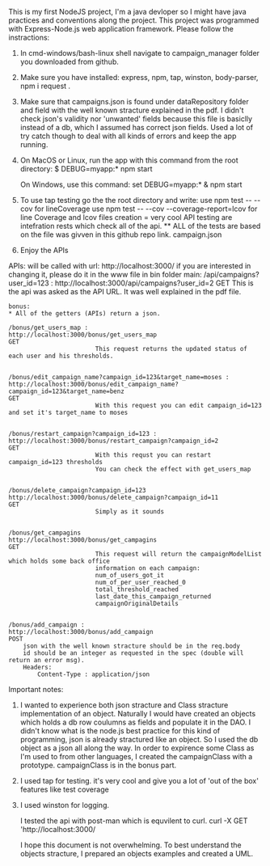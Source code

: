 ﻿
This is my first NodeJS project, I'm a java devloper so I might have java practices and conventions along the project. 
This project was programmed with Express-Node.js web application framework.
Please follow the instractions:
1. 	In cmd-windows/bash-linux shell navigate to campaign_manager folder you downloaded from github.
2. 	Make sure you have installed: 
	express, 
	npm, 
	tap, 
	winston, 
	body-parser,
	npm i request
	.
3. 	Make sure that campaigns.json is found under dataRepository folder and field with the well known 
	stracture explained in the pdf.
	I didn't check json's validity nor 'unwanted' fields because this file is basiclly instead of a db,
	which I assumed has correct json fields.
	Used a lot of try catch though to deal with all kinds of errors and keep the app running.
4. 	On MacOS or Linux, run the app with this command from the root directory:
	$ DEBUG=myapp:* npm start
	
	On Windows, use this command:
	set DEBUG=myapp:* & npm start
5. 	To use tap testing go the the root directory and write: 
	use npm test -- --cov                                    for lineCoverage
 	use npm test -- --cov --coverage-report=lcov             for line Coverage and lcov files creation = very cool
	API testing are intefration rests which check all of the api.
	** ALL of the tests are based on the file was givven in this github repo link. campaign.json
8. 	Enjoy the APIs

APIs:
	will be called with url:											http://localhost:3000/
								if you are interested in changing it, please do it in the www file in bin folder
	main:
	/api/campaigns?user_id=123 :										http://localhost:3000/api/campaigns?user_id=2
	GET
							This is the api was asked as the API ​URL.
							It was well explained in the pdf file.
				
				
	bonus:
	* All of the getters (APIs) return a json.
	
	/bonus/get_users_map :												http://localhost:3000/bonus/get_users_map
	GET
							This request returns the updated status of each user and his thresholds.
				
				
	/bonus/edit_campaign_name?campaign_id=123&target_name=moses :		http://localhost:3000/bonus/edit_campaign_name?campaign_id=123&target_name=benz
	GET
							With this request you can edit campaign_id=123 and set it's target_name to moses
	
	
	/bonus/restart_campaign?campaign_id=123 :							http://localhost:3000/bonus/restart_campaign?campaign_id=2
	GET
							With this requst you can restart campaign_id=123 thresholds
							You can check the effect with get_users_map
							
							
	/bonus/delete_campaign?campaign_id=123								http://localhost:3000/bonus/delete_campaign?campaign_id=11
	GET
							Simply as it sounds
	
	
	/bonus/get_campagins 												http://localhost:3000/bonus/get_campagins
	GET			
							This request will return the campaignModelList which holds some back office
							information on each campaign:
							num_of_users_got_it
							num_of_per_user_reached_0
							total_threshold_reached
							last_date_this_campaign_returned
							campaignOriginalDetails
							
							
	/bonus/add_campaign : 												http://localhost:3000/bonus/add_campaign
	POST	
		json with the well known stracture should be in the req.body
		id should be an integer as requested in the spec (double will return an error msg).
		Headers:
			Content-Type : application/json
	
		
	
	
Important notes:
1. 	I wanted to experience both json stracture and Class stracture implementation of an object.
	Naturally I would have created an objects which holds a db row coulumns as fields and populate it in the DAO.
	I didn't know what is the node.js best practice for this kind of programming, json is already stractured like an object.
	So I used the db object as a json all along the way.
	In order to expirence some Class as I'm used to from other languages, I created the campaignClass with a prototype.
	campaignClass is in the bonus part.
2. 	I used tap for testing. it's very cool and give you a lot of 'out of the box' features like test coverage
3.	I used winston for logging.

	
	
	I tested the api with post-man which is equvilent to curl. curl -X GET 'http://localhost:3000/
	
	I hope this document is not overwhelming.
	To best understand the objects stracture, I prepared an objects examples and created a UML.


	
